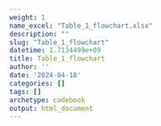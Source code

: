 ```yaml
---
weight: 1
name_excel: "Table_1_flowchart.xlsx"
description: ""
slug: "Table_1_flowchart"
datetime: 1.7134499e+09
title: Table_1_flowchart
author: ''
date: '2024-04-18'
categories: []
tags: []
archetype: codebook
output: html_document
---
```


<div class="tabcontent"></div>
